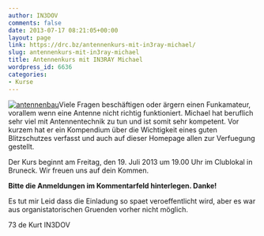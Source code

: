 ```yaml
---
author: IN3DOV
comments: false
date: 2013-07-17 08:21:05+00:00
layout: page
link: https://drc.bz/antennenkurs-mit-in3ray-michael/
slug: antennenkurs-mit-in3ray-michael
title: Antennenkurs mit IN3RAY Michael
wordpress_id: 6636
categories:
- Kurse
---
```


[![antennenbau](https://drc.bz/wp-content/uploads/2013/07/antennenbau.jpg)](https://drc.bz/wp-content/uploads/2013/07/antennenbau.jpg)Viele Fragen beschäftigen oder ärgern einen Funkamateur, vorallem wenn eine Antenne nicht richtig funktioniert. Michael hat beruflich sehr viel mit Antennentechnik zu tun und ist somit sehr kompetent. Vor kurzem hat er ein Kompendium über die Wichtigkeit eines guten Blitzschutzes verfasst und auch auf dieser Homepage allen zur Verfuegung gestellt.

Der Kurs beginnt am Freitag, den 19. Juli 2013 um 19.00 Uhr im Clublokal in Bruneck. Wir freuen uns auf dein Kommen.

**Bitte die Anmeldungen im Kommentarfeld hinterlegen. Danke!**

Es tut mir Leid dass die Einladung so spaet veroeffentlicht wird, aber es war aus organistatorischen Gruenden vorher nicht möglich.

73 de Kurt IN3DOV


